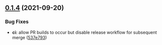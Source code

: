 ## [0.1.4](https://github.com/XIVStats/lodestone/compare/v0.1.3...v0.1.4) (2021-09-20)


### Bug Fixes

* **ci:** allow PR builds to occur but disable release workflow for subsequent merge ([537e793](https://github.com/XIVStats/lodestone/commit/537e7932a95b4fe3ce72c4c99ad017cacfbd6207))

